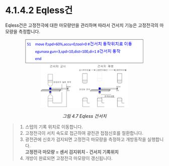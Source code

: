 ﻿# 4.1.4.2 Eqless건

Eqless건은 고정전극에 대한 마모량만을 관리하며 따라서 건서치 기능은 고정전극의 마모량을 측정합니다.


<p align=center>
 <img src="../../../.gitbook/assets/image (64).png"></img>
 <img src="../../../.gitbook/assets/image (34).png" width="55%"></img>
 <em><p align="center">그림 4.7 Eqless 건서치</p></em>
</p>


>1. 스텝의 기록 위치로 이동합니다.
>2. 고정전극이 서치 속도로 접근하여 광전관 접점신호를 절환합니다.
>3.  광전관에 신호가 검지되면 고정전극 마모량을 측정하고 개방동작을 실행합니다.  
>    **고정전극 마모량 = 센서 검지위치 - 건서치 기록위치**
>4. 개방이 완료되면 고정전극 마모량이 갱신됩니다.
